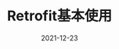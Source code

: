 ---
title: Retrofit基本使用
tags: [Retrofit,Android,移动端,网络请求]
categories: Android
date: 2021-12-23
updated:  2021-12-23
description: Android中Retrofit网络情况框架的基本使用
top_img: https://static.runoob.com/images/mix/wallpaper.png
cover: https://static.runoob.com/images/mix/wallpaper.png
connents: 
aside: false
--- 